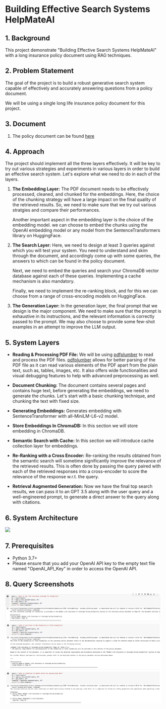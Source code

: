 # Building Effective Search Systems HelpMateAI

## 1. Background

This project demonstrate "Building Effective Search Systems HelpMateAI" with a long insurance policy document using RAG
techniques.

## 2. Problem Statement

The goal of the project is to build a robust generative search system capable of effectively and accurately
answering questions from a policy document.

We will be using a single long life insurance policy document for this project.

## 3. Document

1. The policy document can be found [here](Principal-Sample-Life-Insurance-Policy.pdf)

## 4. Approach

The project should implement all the three layers effectively. It will be key to try out various strategies and
experiments in various layers in order to build an effective search system. Let's explore what we need to do in each of
the layers.

1. **The Embedding Layer:** The PDF document needs to be effectively processed, cleaned, and chunked for the embeddings.
   Here, the choice of the chunking strategy will have a large impact on the final quality of the retrieved results. So,
   we need to make sure that we try out various stratgies and compare their performances.

   Another important aspect in the embedding layer is the choice of the embedding model. we can choose to embed the
   chunks using the OpenAI embedding model or any model from the SentenceTransformers library on HuggingFace.

2. **The Search Layer:** Here, we need to design at least 3 queries against which you will test your system. You
   need to understand and skim through the document, and accordingly come up with some queries, the answers to which
   can be found in the policy document.

   Next, we need to embed the queries and search your ChromaDB vector database against each of these queries.
   Implementing a cache mechanism is also mandatory.

   Finally, we need to implement the re-ranking block, and for this we can choose from a range of cross-encoding
   models on HuggingFace.

3. **The Generation Layer:** In the generation layer, the final prompt that we design is the major component. We need to
   make sure that the prompt is exhaustive in its instructions, and the relevant information is correctly passed to the
   prompt. We may also choose to provide some few-shot examples in an attempt to improve the LLM output.

## 5. System Layers

- **Reading & Processing PDF File:** We will be using [pdfplumber](https://pypi.org/project/pdfplumber/) to read and
  process the PDF files. [pdfplumber](https://pypi.org/project/pdfplumber/) allows
  for better parsing of the PDF file as it can read various elements of the PDF apart from the plain text, such as,
  tables, images, etc. It also offers wide functionalities and visual debugging features to help with
  advanced preprocessing as well.

- **Document Chunking:** The document contains several pages and contains huge text, before generating the embeddings,
  we need to generate the chunks. Let's start with a basic chunking technique, and chunking the text with fixed size.

- **Generating Embeddings:**  Generates embedding with SentenceTransformer with all-MiniLM-L6-v2 model.

- **Store Embeddings In ChromaDB:** In this section we will store embedding in ChromaDB.

- **Semantic Search with Cache:** In this section we will introduce cache collection layer for embeddings.

- **Re-Ranking with a Cross Encoder:** Re-ranking the results obtained from the semantic search will sometime
  significantly improve the relevance of the retrieved results. This is often done by passing the query paired with each
  of the retrieved responses into a cross-encoder to score the relevance of the response w.r.t. the query.

- **Retrieval Augmented Generation:** Now we have the final top search results, we can pass it to an GPT 3.5 along
  with the user query and a well-engineered prompt, to generate a direct answer to the query along with citations.

## 6. System Architecture

![](./architecture.png)

## 7. Prerequisites

- Python 3.7+
- Please ensure that you add your OpenAI API key to the empty text file named "OpenAI_API_Key" in order to access the
  OpenAI API.

## 8. Query Screenshots

![first query](./query-answer-1.png)
![second query](./query-answer-2.png)
![third query](./query-answer-3.png)
